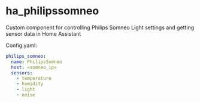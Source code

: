 # ha_philipssomneo
Custom component for controlling Philips Somneo Light settings and getting sensor data in Home Assistant


Config.yaml:

```yaml
philips_somneo:
  name: PhilipsSomneo
  host: <somneo_ip>
  sensors:
    - temperature
    - humidity
    - light
    - noise
```

